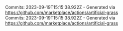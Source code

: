 Commits: 2023-09-19T15:15:38.922Z - Generated via https://github.com/marketplace/actions/artificial-grass
<br>
Commits: 2023-09-19T15:15:38.922Z - Generated via https://github.com/marketplace/actions/artificial-grass
<br>
